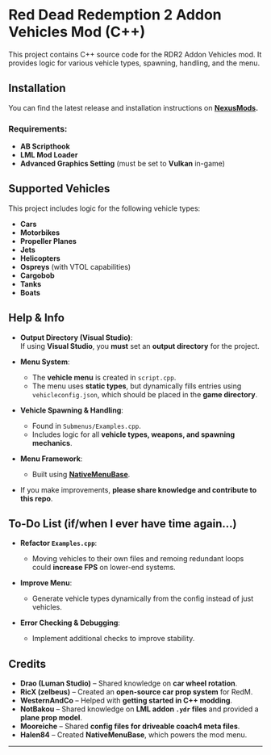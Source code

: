 # Red Dead Redemption 2 Addon Vehicles Mod (C++)

This project contains C++ source code for the RDR2 Addon Vehicles mod. It provides logic for various vehicle types, spawning, handling, and the menu.

## Installation

You can find the latest release and installation instructions on **[NexusMods](https://www.nexusmods.com/reddeadredemption2/mods/5285).**

### Requirements:
- **AB Scripthook**  
- **LML Mod Loader**  
- **Advanced Graphics Setting** (must be set to **Vulkan** in-game)

## Supported Vehicles

This project includes logic for the following vehicle types:
- **Cars**  
- **Motorbikes**  
- **Propeller Planes**  
- **Jets**  
- **Helicopters**  
- **Ospreys** (with VTOL capabilities)  
- **Cargobob**  
- **Tanks**  
- **Boats**  

## Help & Info

- **Output Directory (Visual Studio)**:  
  If using **Visual Studio**, you **must** set an **output directory** for the project.

- **Menu System**:  
  - The **vehicle menu** is created in `script.cpp`.  
  - The menu uses **static types**, but dynamically fills entries using `vehicleconfig.json`, which should be placed in the **game directory**.

- **Vehicle Spawning & Handling**:  
  - Found in `Submenus/Examples.cpp`.  
  - Includes logic for all **vehicle types, weapons, and spawning mechanics**.

- **Menu Framework**:  
  - Built using **[NativeMenuBase](https://github.com/Halen84/RDR2-Native-Menu-Base/tree/master/src/NativeMenuBase)**.

  
- If you make improvements, **please share knowledge and contribute to this repo**.  

## To-Do List (if/when I ever have time again...)

- **Refactor `Examples.cpp`**:  
  - Moving vehicles to their own files and remoing redundant loops could **increase FPS** on lower-end systems.  

- **Improve Menu**:  
  - Generate vehicle types dynamically from the config instead of just vehicles.  

- **Error Checking & Debugging**:  
  - Implement additional checks to improve stability.  

## Credits

- **Drao (Luman Studio)** – Shared knowledge on **car wheel rotation**.  
- **RicX (zelbeus)** – Created an **open-source car prop system** for RedM.  
- **WesternAndCo** – Helped with **getting started in C++ modding**.  
- **NotBakou** – Shared knowledge on **LML addon `.ydr` files** and provided a **plane prop model**.  
- **Mooreiche** – Shared **config files for driveable coach4 meta files**.  
- **Halen84** – Created **NativeMenuBase**, which powers the mod menu.  

---

